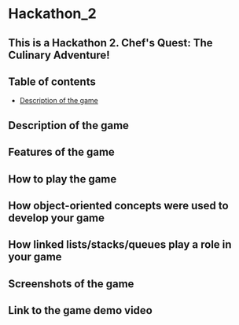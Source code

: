 # Hackathon_2

This is a Hackathon 2. Chef's Quest: The Culinary Adventure!
------------------------------------------------------------
## Table of contents ##
- [Description of the game](#Description-of-the-game)


## Description of the game 
## Features of the game 
## How to play the game  
## How object-oriented concepts were used to develop your game 
## How linked lists/stacks/queues play a role in your game 
## Screenshots of the game 
## Link to the game demo video 

